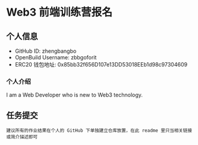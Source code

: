 # Web3 前端训练营报名

## 个人信息

* GitHub ID: zhengbangbo
* OpenBuild Username: zbbgoforit
* ERC20 钱包地址: 0x85bb32f656D107e13DD53018EEb1d98c97304609

### 个人介绍

I am a Web Developer who is new to Web3 technology.

## 任务提交

`建议所有的作业结果在个人的 GitHub 下单独建立仓库放置，在此 readme 里只当相关链接或简介描述即可`
